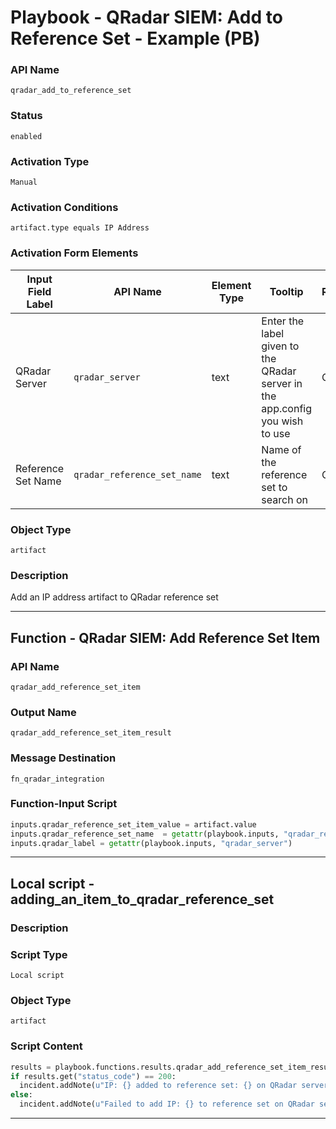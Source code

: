 <!--
    DO NOT MANUALLY EDIT THIS FILE
    THIS FILE IS AUTOMATICALLY GENERATED WITH resilient-sdk codegen
    Generated with resilient-sdk v51.0.1.1.824
-->

# Playbook - QRadar SIEM: Add to Reference Set - Example (PB)

### API Name
`qradar_add_to_reference_set`

### Status
`enabled`

### Activation Type
`Manual`

### Activation Conditions
`artifact.type equals IP Address`

### Activation Form Elements
| Input Field Label | API Name | Element Type | Tooltip | Requirement |
| ----------------- | -------- | ------------ | ------- | ----------- |
| QRadar Server | `qradar_server` | text | Enter the label given to the QRadar server in the app.config you wish to use | Optional |
| Reference Set Name | `qradar_reference_set_name` | text | Name of the reference set to search on | Optional |

### Object Type
`artifact`

### Description
Add an IP address artifact to QRadar reference set


---
## Function - QRadar SIEM: Add Reference Set Item

### API Name
`qradar_add_reference_set_item`

### Output Name
`qradar_add_reference_set_item_result`

### Message Destination
`fn_qradar_integration`

### Function-Input Script
```python
inputs.qradar_reference_set_item_value = artifact.value
inputs.qradar_reference_set_name  = getattr(playbook.inputs, "qradar_reference_set_name")
inputs.qradar_label = getattr(playbook.inputs, "qradar_server")
```

---

## Local script - adding_an_item_to_qradar_reference_set

### Description


### Script Type
`Local script`

### Object Type
`artifact`

### Script Content
```python
results = playbook.functions.results.qradar_add_reference_set_item_result
if results.get("status_code") == 200:
  incident.addNote(u"IP: {} added to reference set: {} on QRadar server: {}".format(artifact.value, results.get("inputs", {}).get("qradar_reference_set_name"), results.get("inputs", {}).get("qradar_label")))
else:
  incident.addNote(u"Failed to add IP: {} to reference set on QRadar server: {}. Status Code: {}, message: {}".format(artifact.value, results.get("inputs", {}).get("qradar_label"), str(results.get("status_code")), results.get("inputs", {}).get("qradar_reference_set_name")))
```

---

